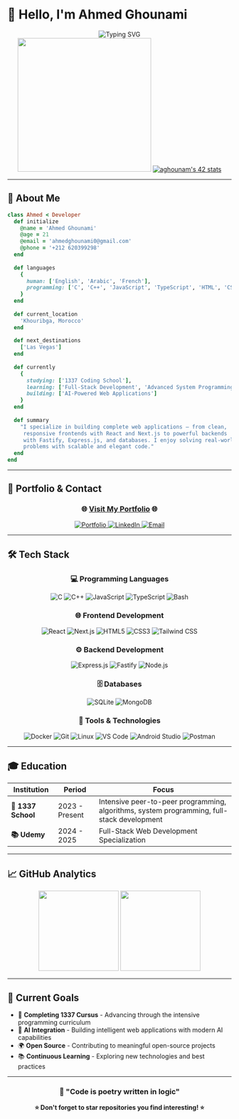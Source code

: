 # 👋 Hello, I'm Ahmed Ghounami

<div align="center">

  <img src="https://readme-typing-svg.herokuapp.com?font=Fira+Code&pause=1000&color=36BCF7&center=true&vCenter=true&width=435&lines=Full-Stack+Web+Developer;Problem+Solver+%26+Code+Enthusiast;1337+School+Student;Building+Scalable+Applications" alt="Typing SVG" />
  <div align="center">
    <img src="https://i.makeagif.com/media/7-01-2015/8Noduw.gif" width="300" />
    <a href="https://github.com/ahmedghounami/badge42">
      <img src="https://badge.mediaplus.ma/black/aghounam" alt="aghounam's 42 stats"/>
    </a>
  </div>
</div>


---

## 📘 About Me

```ruby
class Ahmed < Developer
  def initialize
    @name = 'Ahmed Ghounami'
    @age = 21
    @email = 'ahmedghounami0@gmail.com'
    @phone = '+212 620399298'
  end
  
  def languages
    {
      human: ['English', 'Arabic', 'French'],
      programming: ['C', 'C++', 'JavaScript', 'TypeScript', 'HTML', 'CSS', 'SQL', 'Bash']
    }
  end
  
  def current_location
    'Khouribga, Morocco'
  end
  
  def next_destinations
    ['Las Vegas']
  end
  
  def currently
    {
      studying: ['1337 Coding School'],
      learning: ['Full-Stack Development', 'Advanced System Programming'],
      building: ['AI-Powered Web Applications']
    }
  end
  
  def summary
    "I specialize in building complete web applications — from clean, 
     responsive frontends with React and Next.js to powerful backends 
     with Fastify, Express.js, and databases. I enjoy solving real-world 
     problems with scalable and elegant code."
  end
end
```

---

## 🚀 Portfolio & Contact

<div align="center">
  
### 🌐 **[Visit My Portfolio](https://ahmedghounami.vercel.app/)** 🌐
  
<p>
  <a href="https://ahmedghounami.vercel.app/" target="_blank">
    <img src="https://img.shields.io/badge/Portfolio-FF5722?style=for-the-badge&logo=todoist&logoColor=white" alt="Portfolio">
  </a>
  <a href="https://www.linkedin.com/in/ahmed-ghounami-a675b1294/" target="_blank">
    <img src="https://img.shields.io/badge/LinkedIn-0077B5?style=for-the-badge&logo=linkedin&logoColor=white" alt="LinkedIn">
  </a>
  <a href="mailto:ahmedghounami0@gmail.com">
    <img src="https://img.shields.io/badge/Email-D14836?style=for-the-badge&logo=gmail&logoColor=white" alt="Email">
  </a>
</p>

</div>

---

## 🛠️ Tech Stack

<div align="center">

### 💻 Programming Languages
![C](https://img.shields.io/badge/C-00599C?style=for-the-badge&logo=c&logoColor=white)
![C++](https://img.shields.io/badge/C++-00599C?style=for-the-badge&logo=cplusplus&logoColor=white)
![JavaScript](https://img.shields.io/badge/JavaScript-F7DF1E?style=for-the-badge&logo=javascript&logoColor=black)
![TypeScript](https://img.shields.io/badge/TypeScript-007ACC?style=for-the-badge&logo=typescript&logoColor=white)
![Bash](https://img.shields.io/badge/Bash-4EAA25?style=for-the-badge&logo=gnubash&logoColor=white)

### 🌐 Frontend Development
![React](https://img.shields.io/badge/React-20232A?style=for-the-badge&logo=react&logoColor=61DAFB)
![Next.js](https://img.shields.io/badge/Next.js-000000?style=for-the-badge&logo=next.js&logoColor=white)
![HTML5](https://img.shields.io/badge/HTML5-E34F26?style=for-the-badge&logo=html5&logoColor=white)
![CSS3](https://img.shields.io/badge/CSS3-1572B6?style=for-the-badge&logo=css3&logoColor=white)
![Tailwind CSS](https://img.shields.io/badge/Tailwind_CSS-38B2AC?style=for-the-badge&logo=tailwind-css&logoColor=white)

### ⚙️ Backend Development
![Express.js](https://img.shields.io/badge/Express.js-404D59?style=for-the-badge&logo=express&logoColor=white)
![Fastify](https://img.shields.io/badge/Fastify-000000?style=for-the-badge&logo=fastify&logoColor=white)
![Node.js](https://img.shields.io/badge/Node.js-43853D?style=for-the-badge&logo=node.js&logoColor=white)

### 🗄️ Databases
![SQLite](https://img.shields.io/badge/SQLite-07405E?style=for-the-badge&logo=sqlite&logoColor=white)
![MongoDB](https://img.shields.io/badge/MongoDB-4EA94B?style=for-the-badge&logo=mongodb&logoColor=white)

### 🔧 Tools & Technologies
![Docker](https://img.shields.io/badge/Docker-2496ED?style=for-the-badge&logo=docker&logoColor=white)
![Git](https://img.shields.io/badge/Git-000000?style=for-the-badge&logo=git&logoColor=white)
![Linux](https://img.shields.io/badge/Linux-FCC624?style=for-the-badge&logo=linux&logoColor=white)
![VS Code](https://img.shields.io/badge/VS_Code-007ACC?style=for-the-badge&logo=visual-studio-code&logoColor=white)
![Android Studio](https://img.shields.io/badge/Android_Studio-3DDC84?style=for-the-badge&logo=android-studio&logoColor=white)
![Postman](https://img.shields.io/badge/Postman-F05032?style=for-the-badge&logo=Postman&logoColor=white)

</div>

---

## 🎓 Education

<div align="center">

| Institution | Period | Focus |
|-------------|--------|--------|
| **🏫 1337 School** | 2023 - Present | Intensive peer-to-peer programming, algorithms, system programming, full-stack development |
| **📚 Udemy** | 2024 - 2025 | Full-Stack Web Development Specialization |

</div>

---

## 📈 GitHub Analytics

<div align="center">
  <img height="180em" src="https://github-readme-stats-eight-theta.vercel.app/api?username=ahmedghounami&show_icons=true&theme=algolia&include_all_commits=true&count_private=true"/>
  <img height="180em" src="https://github-readme-stats-eight-theta.vercel.app/api/top-langs/?username=ahmedghounami&layout=compact&langs_count=8&theme=algolia"/>
</div>


---

## 🎯 Current Goals

- 🚀 **Completing 1337 Cursus** - Advancing through the intensive programming curriculum
- 🤖 **AI Integration** - Building intelligent web applications with modern AI capabilities  
- 🌍 **Open Source** - Contributing to meaningful open-source projects
- 📚 **Continuous Learning** - Exploring new technologies and best practices

---

<div align="center">
  
### 💫 "Code is poetry written in logic"

**⭐ Don't forget to star repositories you find interesting! ⭐**

</div>

